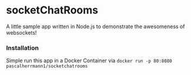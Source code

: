 # socketChatRooms
A little sample app written in Node.js to demonstrate the awesomeness of websockets!

### Installation
Simple run this app in a Docker Container via ```docker run -p 80:8080 pascalherrmann1/socketchatrooms```
